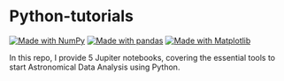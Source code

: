 # Python-tutorials

[![Made with NumPy](https://img.shields.io/badge/Made%20with-NumPy-blue.svg)](https://numpy.org/)
[![Made with pandas](https://img.shields.io/badge/Made%20with-pandas-purple.svg)](https://pandas.pydata.org/)
[![Made with Matplotlib](https://img.shields.io/badge/Made%20with-Matplotlib-orange.svg)](https://matplotlib.org/)

In this repo, I provide 5 Jupiter notebooks, covering the essential tools to start Astronomical Data Analysis using Python.
